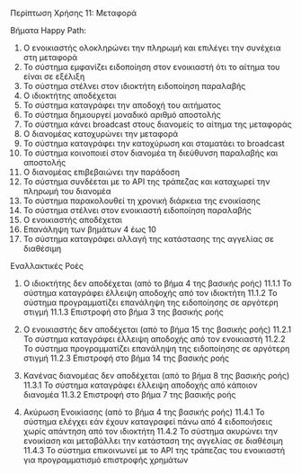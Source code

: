 Περίπτωση Χρήσης 11: Μεταφορά

Βήματα Happy Path:
1.  Ο ενοικιαστής ολοκληρώνει την πληρωμή και επιλέγει την συνέχεια στη μεταφορά
2.  Το σύστημα εμφανίζει ειδοποίηση στον ενοικιαστή ότι το αίτημα του είναι σε εξέλιξη
3.  Το σύστημα στέλνει στον ιδιοκτήτη ειδοποίηση παραλαβής
4.  Ο ιδιοκτήτης αποδέχεται 
5.  Το σύστημα καταγράφει την αποδοχή του αιτήματος
6.  Το σύστημα δημιουργεί μοναδικό αριθμό αποστολής 
7.  Το σύστημα κάνει broadcast στους διανομείς το αίτημα της μεταφοράς
8.  Ο διανομέας κατοχυρώνει την μεταφορά 
9.  Το σύστημα καταγράφει την κατοχύρωση και σταματάει το broadcast
10. Το σύστημα κοινοποιεί στον διανομέα τη διεύθυνση παραλαβής και αποστολής
11. Ο διανομέας επιβεβαιώνει την παράδοση
12. Το σύστημα συνδέεται με το API της τράπεζας και καταχωρεί την πληρωμή του διανομέα
13. Το σύστημα παρακολουθεί τη χρονική διάρκεια της ενοικίασης 
14. Το σύστημα στέλνει στον ενοικιαστή ειδοποίηση παραλαβής
15. Ο ενοικιαστής αποδέχεται
16. Επανάληψη των βημάτων 4 έως 10
17. Το σύστημα καταγράφει αλλαγή της κατάστασης της αγγελίας σε διαθέσιμη 

Εναλλακτικές Ροές
1. Ο ιδιοκτήτης δεν αποδέχεται (από το βήμα 4 της βασικής ροής)
11.1.1 Το σύστημα καταγράφει έλλειψη αποδοχής από τον ιδιοκτήτη
11.1.2 Το σύστημα προγραμματίζει επανάληψη της ειδοποίησης σε αργότερη στιγμή
11.1.3 Επιστροφή στο βήμα 3 της βασικής ροής

2. Ο ενοικιαστής δεν αποδέχεται (από το βήμα 15 της βασικής ροής)
11.2.1 Το σύστημα καταγράφει έλλειψη αποδοχής από τον ενοικιαστή
11.2.2 Το σύστημα προγραμματίζει επανάληψη της ειδοποίησης σε αργότερη στιγμή
11.2.3 Επιστροφή στο βήμα 14 της βασικής ροής

3. Κανένας διανομέας δεν αποδέχεται (από το βήμα 8 της βασικής ροής)
11.3.1 Το σύστημα καταγράφει έλλειψη αποδοχής από κάποιον διανομέα
11.3.2 Επιστροφή στο βήμα 7 της βασικής ροής

4. Ακύρωση Ενοικίασης (από το βήμα 4 της βασικής ροής)
11.4.1 Το σύστημα ελέγχει εάν έχουν καταγραφεί πάνω από 4 ειδοποιήσεις χωρίς απάντηση από τον ιδιοκτήτη
11.4.2 Το σύστημα ακυρώνει την ενοικίαση και μεταβάλλει την κατάσταση της αγγελίας σε διαθέσιμη
11.4.3 Το σύστημα επικοινωνεί με το API της τράπεζας του ενοικιαστή για προγραμματισμό επιστροφής χρημάτων
